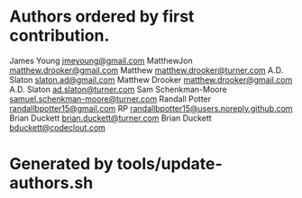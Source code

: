# Authors ordered by first contribution.

James Young <jmeyoung@gmail.com>
MatthewJon <matthew.drooker@gmail.com>
Matthew <matthew.drooker@turner.com>
A.D. Slaton <slaton.ad@gmail.com>
Matthew Drooker <matthew.drooker@gmail.com>
A.D. Slaton <ad.slaton@turner.com>
Sam Schenkman-Moore <samuel.schenkman-moore@turner.com>
Randall Potter <randallbpotter15@gmail.com>
RP <randallbpotter15@users.noreply.github.com>
Brian Duckett <brian.duckett@turner.com>
Brian Duckett <bduckett@codeclout.com>

# Generated by tools/update-authors.sh
